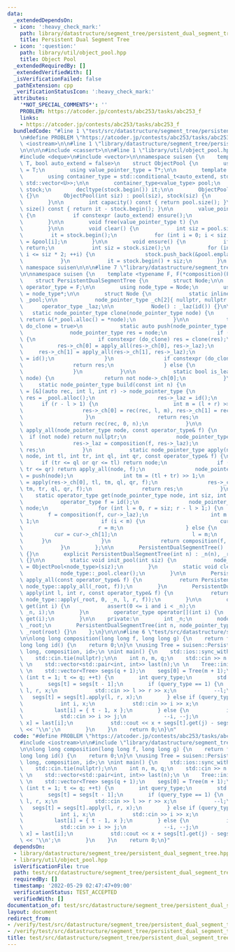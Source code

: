 ```yaml
---
data:
  _extendedDependsOn:
  - icon: ':heavy_check_mark:'
    path: library/datastructure/segment_tree/persistent_dual_segment_tree.hpp
    title: Persistent Dual Segment Tree
  - icon: ':question:'
    path: library/util/object_pool.hpp
    title: Object Pool
  _extendedRequiredBy: []
  _extendedVerifiedWith: []
  _isVerificationFailed: false
  _pathExtension: cpp
  _verificationStatusIcon: ':heavy_check_mark:'
  attributes:
    '*NOT_SPECIAL_COMMENTS*': ''
    PROBLEM: https://atcoder.jp/contests/abc253/tasks/abc253_f
    links:
    - https://atcoder.jp/contests/abc253/tasks/abc253_f
  bundledCode: "#line 1 \"test/src/datastructure/segment_tree/persistent_dual_segment_tree/abc253.test.cpp\"\
    \n#define PROBLEM \"https://atcoder.jp/contests/abc253/tasks/abc253_f\"\n\n#include\
    \ <iostream>\n\n#line 1 \"library/datastructure/segment_tree/persistent_dual_segment_tree.hpp\"\
    \n\n\n\n#include <cassert>\n\n#line 1 \"library/util/object_pool.hpp\"\n\n\n\n\
    #include <deque>\n#include <vector>\n\nnamespace suisen {\n    template <typename\
    \ T, bool auto_extend = false>\n    struct ObjectPool {\n        using value_type\
    \ = T;\n        using value_pointer_type = T*;\n\n        template <typename U>\n\
    \        using container_type = std::conditional_t<auto_extend, std::deque<U>,\
    \ std::vector<U>>;\n\n        container_type<value_type> pool;\n        container_type<value_pointer_type>\
    \ stock;\n        decltype(stock.begin()) it;\n\n        ObjectPool() : ObjectPool(0)\
    \ {}\n        ObjectPool(int siz) : pool(siz), stock(siz) {\n            clear();\n\
    \        }\n\n        int capacity() const { return pool.size(); }\n        int\
    \ size() const { return it - stock.begin(); }\n\n        value_pointer_type alloc()\
    \ {\n            if constexpr (auto_extend) ensure();\n            return *it++;\n\
    \        }\n\n        void free(value_pointer_type t) {\n            *--it = t;\n\
    \        }\n\n        void clear() {\n            int siz = pool.size();\n   \
    \         it = stock.begin();\n            for (int i = 0; i < siz; i++) stock[i]\
    \ = &pool[i];\n        }\n\n        void ensure() {\n            if (it != stock.end())\
    \ return;\n            int siz = stock.size();\n            for (int i = siz;\
    \ i <= siz * 2; ++i) {\n                stock.push_back(&pool.emplace_back());\n\
    \            }\n            it = stock.begin() + siz;\n        }\n    };\n} //\
    \ namespace suisen\n\n\n#line 7 \"library/datastructure/segment_tree/persistent_dual_segment_tree.hpp\"\
    \n\nnamespace suisen {\n    template <typename F, F(*composition)(F, F), F(*id)()>\n\
    \    struct PersistentDualSegmentTree {\n        struct Node;\n\n        using\
    \ operator_type = F;\n\n        using node_type = Node;\n        using node_pointer_type\
    \ = node_type*;\n\n        struct Node {\n            static inline ObjectPool<node_type>\
    \ _pool;\n\n            node_pointer_type _ch[2]{ nullptr, nullptr };\n      \
    \      operator_type _laz;\n\n            Node() : _laz(id()) {}\n\n         \
    \   static node_pointer_type clone(node_pointer_type node) {\n               \
    \ return &(*_pool.alloc() = *node);\n            }\n\n            template <bool\
    \ do_clone = true>\n            static auto push(node_pointer_type node) {\n \
    \               node_pointer_type res = node;\n                if (not is_leaf(res))\
    \ {\n                    if constexpr (do_clone) res = clone(res);\n         \
    \           res->_ch[0] = apply_all(res->_ch[0], res->_laz);\n               \
    \     res->_ch[1] = apply_all(res->_ch[1], res->_laz);\n                    res->_laz\
    \ = id();\n                }\n                if constexpr (do_clone) {\n    \
    \                return res;\n                } else {\n                    return;\n\
    \                }\n            }\n\n            static bool is_leaf(node_pointer_type\
    \ node) {\n                return not node->_ch[0];\n            }\n\n       \
    \     static node_pointer_type build(const int n) {\n                auto rec\
    \ = [&](auto rec, int l, int r) -> node_pointer_type {\n                    node_pointer_type\
    \ res = _pool.alloc();\n                    res->_laz = id();\n              \
    \      if (r - l > 1) {\n                        int m = (l + r) >> 1;\n     \
    \                   res->_ch[0] = rec(rec, l, m), res->_ch[1] = rec(rec, m, r);\n\
    \                    }\n                    return res;\n                };\n\
    \                return rec(rec, 0, n);\n            }\n\n            static node_pointer_type\
    \ apply_all(node_pointer_type node, const operator_type& f) {\n              \
    \  if (not node) return nullptr;\n                node_pointer_type res = clone(node);\n\
    \                res->_laz = composition(f, res->_laz);\n                return\
    \ res;\n            }\n            static node_pointer_type apply(node_pointer_type\
    \ node, int tl, int tr, int ql, int qr, const operator_type& f) {\n          \
    \      if (tr <= ql or qr <= tl) return node;\n                if (ql <= tl and\
    \ tr <= qr) return apply_all(node, f);\n                node_pointer_type res\
    \ = push(node);\n                int tm = (tl + tr) >> 1;\n                res->_ch[0]\
    \ = apply(res->_ch[0], tl, tm, ql, qr, f);\n                res->_ch[1] = apply(res->_ch[1],\
    \ tm, tr, ql, qr, f);\n                return res;\n            }\n\n        \
    \    static operator_type get(node_pointer_type node, int siz, int i) {\n    \
    \            operator_type f = id();\n                node_pointer_type cur =\
    \ node;\n                for (int l = 0, r = siz; r - l > 1;) {\n            \
    \        f = composition(f, cur->_laz);\n                    int m = (l + r) >>\
    \ 1;\n                    if (i < m) {\n                        cur = cur->_ch[0];\n\
    \                        r = m;\n                    } else {\n              \
    \          cur = cur->_ch[1];\n                        l = m;\n              \
    \      }\n                }\n                return composition(f, cur->_laz);\n\
    \            }\n        };\n\n        PersistentDualSegmentTree() : _n(0), _root(nullptr)\
    \ {}\n        explicit PersistentDualSegmentTree(int n) : _n(n), _root(node_type::build(n))\
    \ {}\n\n        static void init_pool(int siz) {\n            node_type::_pool\
    \ = ObjectPool<node_type>(siz);\n        }\n        static void clear_pool() {\n\
    \            node_type::_pool.clear();\n        }\n\n        PersistentDualSegmentTree\
    \ apply_all(const operator_type& f) {\n            return PersistentDualSegmentTree(_n,\
    \ node_type::apply_all(_root, f));\n        }\n        PersistentDualSegmentTree\
    \ apply(int l, int r, const operator_type& f) {\n            return PersistentDualSegmentTree(_n,\
    \ node_type::apply(_root, 0, _n, l, r, f));\n        }\n\n        operator_type\
    \ get(int i) {\n            assert(0 <= i and i < _n);\n            return node_type::get(_root,\
    \ _n, i);\n        }\n        operator_type operator[](int i) {\n            return\
    \ get(i);\n        }\n\n    private:\n        int _n;\n        node_pointer_type\
    \ _root;\n        PersistentDualSegmentTree(int n, node_pointer_type root) : _n(n),\
    \ _root(root) {}\n    };\n}\n\n\n#line 6 \"test/src/datastructure/segment_tree/persistent_dual_segment_tree/abc253.test.cpp\"\
    \n\nlong long composition(long long f, long long g) {\n    return f + g;\n}\n\
    long long id() {\n    return 0;\n}\n \nusing Tree = suisen::PersistentDualSegmentTree<long\
    \ long, composition, id>;\n \nint main() {\n    std::ios::sync_with_stdio(false);\n\
    \    std::cin.tie(nullptr);\n\n    int n, m, q;\n    std::cin >> n >> m >> q;\n\
    \ \n    std::vector<std::pair<int, int>> last(n);\n \n    Tree::init_pool(15000000);\n\
    \ \n    std::vector<Tree> segs(q + 1);\n    segs[0] = Tree(m + 1);\n \n    for\
    \ (int t = 1; t <= q; ++t) {\n        int query_type;\n        std::cin >> query_type;\n\
    \        segs[t] = segs[t - 1];\n        if (query_type == 1) {\n            int\
    \ l, r, x;\n            std::cin >> l >> r >> x;\n            --l;\n         \
    \   segs[t] = segs[t].apply(l, r, x);\n        } else if (query_type == 2) {\n\
    \            int i, x;\n            std::cin >> i >> x;\n            --i;\n  \
    \          last[i] = { t - 1, x };\n        } else {\n            int i, j;\n\
    \            std::cin >> i >> j;\n            --i, --j;\n            auto [tl,\
    \ x] = last[i];\n            std::cout << x + segs[t].get(j) - segs[tl].get(j)\
    \ << '\\n';\n        }\n    }\n    return 0;\n}\n"
  code: "#define PROBLEM \"https://atcoder.jp/contests/abc253/tasks/abc253_f\"\n\n\
    #include <iostream>\n\n#include \"library/datastructure/segment_tree/persistent_dual_segment_tree.hpp\"\
    \n\nlong long composition(long long f, long long g) {\n    return f + g;\n}\n\
    long long id() {\n    return 0;\n}\n \nusing Tree = suisen::PersistentDualSegmentTree<long\
    \ long, composition, id>;\n \nint main() {\n    std::ios::sync_with_stdio(false);\n\
    \    std::cin.tie(nullptr);\n\n    int n, m, q;\n    std::cin >> n >> m >> q;\n\
    \ \n    std::vector<std::pair<int, int>> last(n);\n \n    Tree::init_pool(15000000);\n\
    \ \n    std::vector<Tree> segs(q + 1);\n    segs[0] = Tree(m + 1);\n \n    for\
    \ (int t = 1; t <= q; ++t) {\n        int query_type;\n        std::cin >> query_type;\n\
    \        segs[t] = segs[t - 1];\n        if (query_type == 1) {\n            int\
    \ l, r, x;\n            std::cin >> l >> r >> x;\n            --l;\n         \
    \   segs[t] = segs[t].apply(l, r, x);\n        } else if (query_type == 2) {\n\
    \            int i, x;\n            std::cin >> i >> x;\n            --i;\n  \
    \          last[i] = { t - 1, x };\n        } else {\n            int i, j;\n\
    \            std::cin >> i >> j;\n            --i, --j;\n            auto [tl,\
    \ x] = last[i];\n            std::cout << x + segs[t].get(j) - segs[tl].get(j)\
    \ << '\\n';\n        }\n    }\n    return 0;\n}"
  dependsOn:
  - library/datastructure/segment_tree/persistent_dual_segment_tree.hpp
  - library/util/object_pool.hpp
  isVerificationFile: true
  path: test/src/datastructure/segment_tree/persistent_dual_segment_tree/abc253.test.cpp
  requiredBy: []
  timestamp: '2022-05-29 02:47:47+09:00'
  verificationStatus: TEST_ACCEPTED
  verifiedWith: []
documentation_of: test/src/datastructure/segment_tree/persistent_dual_segment_tree/abc253.test.cpp
layout: document
redirect_from:
- /verify/test/src/datastructure/segment_tree/persistent_dual_segment_tree/abc253.test.cpp
- /verify/test/src/datastructure/segment_tree/persistent_dual_segment_tree/abc253.test.cpp.html
title: test/src/datastructure/segment_tree/persistent_dual_segment_tree/abc253.test.cpp
---
```

